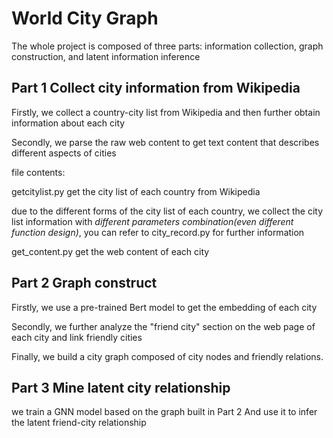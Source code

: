 # World City Graph

The whole project is composed of three parts: information collection, graph construction, and latent information inference

## Part 1 Collect city information from Wikipedia

Firstly, we collect a country-city list from Wikipedia and then further obtain information about each city

Secondly, we parse the raw web content to get text content that describes different aspects of cities 

file contents:

getcitylist.py  get the city list of each country from Wikipedia <br/>

due to the different forms of the city list of each country, we collect the city list information with *different parameters combination(even different function design)*, you can refer to city_record.py for further information

get_content.py get the web content of each city



## Part 2 Graph construct

Firstly, we use a pre-trained Bert model to get the embedding of each city

Secondly, we further analyze the "friend city" section on the web page of each city and link friendly cities

Finally, we build a city graph composed of city nodes and friendly relations.


## Part 3 Mine latent city relationship

we train a GNN model based on the graph built in Part 2 And use it to infer the latent friend-city relationship



